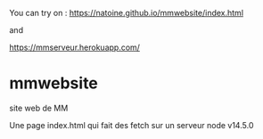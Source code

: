 You can try on :
https://natoine.github.io/mmwebsite/index.html

and 

https://mmserveur.herokuapp.com/

# mmwebsite
site web de MM

Une page index.html qui fait des fetch sur un serveur node v14.5.0

